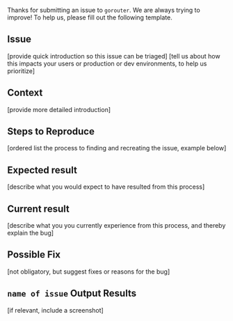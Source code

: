 Thanks for submitting an issue to `gorouter`. We are always trying to improve! To help us, please fill out the following template.

## Issue

[provide quick introduction so this issue can be triaged]
[tell us about how this impacts your users or production or dev environments, to help us prioritize]

## Context

[provide more detailed introduction]

## Steps to Reproduce

[ordered list the process to finding and recreating the issue, example below]

## Expected result

[describe what you would expect to have resulted from this process]

## Current result

[describe what you you currently experience from this process, and thereby explain the bug]

## Possible Fix

[not obligatory, but suggest fixes or reasons for the bug]

## `name of issue` Output Results

[if relevant, include a screenshot]
